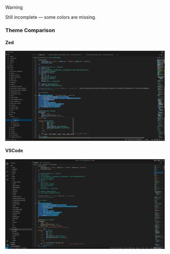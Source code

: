 > [!WARNING]
> Still incomplete — some colors are missing.

### Theme Comparison

#### Zed
![Zed Screenshot](./assets/zed-screenshot.png)

#### VSCode
![VSCode Screenshot](./assets/vscode-screenshot.png)
